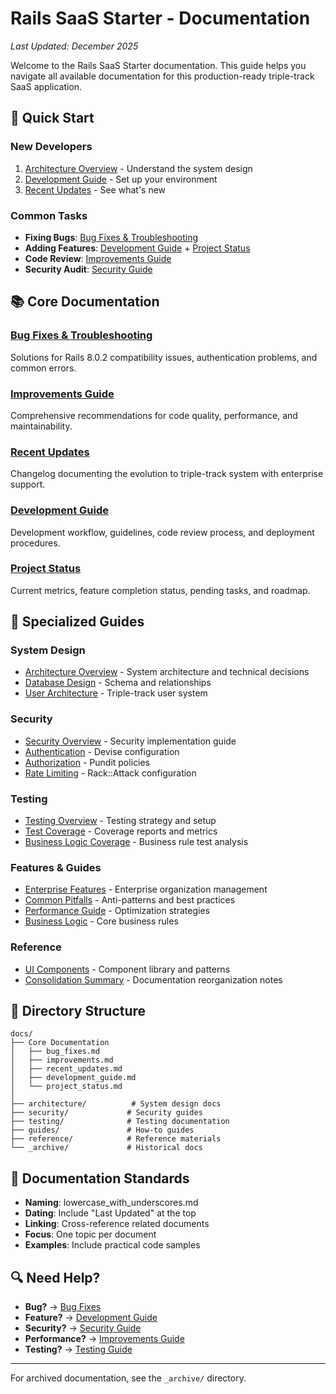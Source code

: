 # Rails SaaS Starter - Documentation

*Last Updated: December 2025*

Welcome to the Rails SaaS Starter documentation. This guide helps you navigate all available documentation for this production-ready triple-track SaaS application.

## 🚀 Quick Start

### New Developers
1. [Architecture Overview](architecture/README.md) - Understand the system design
2. [Development Guide](development_guide.md) - Set up your environment
3. [Recent Updates](recent_updates.md) - See what's new

### Common Tasks
- **Fixing Bugs**: [Bug Fixes & Troubleshooting](bug_fixes.md)
- **Adding Features**: [Development Guide](development_guide.md) + [Project Status](project_status.md)
- **Code Review**: [Improvements Guide](improvements.md)
- **Security Audit**: [Security Guide](security/README.md)

## 📚 Core Documentation

### [Bug Fixes & Troubleshooting](bug_fixes.md)
Solutions for Rails 8.0.2 compatibility issues, authentication problems, and common errors.

### [Improvements Guide](improvements.md)
Comprehensive recommendations for code quality, performance, and maintainability.

### [Recent Updates](recent_updates.md)
Changelog documenting the evolution to triple-track system with enterprise support.

### [Development Guide](development_guide.md)
Development workflow, guidelines, code review process, and deployment procedures.

### [Project Status](project_status.md)
Current metrics, feature completion status, pending tasks, and roadmap.

## 📖 Specialized Guides

### System Design
- [Architecture Overview](architecture/README.md) - System architecture and technical decisions
- [Database Design](architecture/03-database-design.md) - Schema and relationships
- [User Architecture](architecture/02-user-architecture.md) - Triple-track user system

### Security
- [Security Overview](security/README.md) - Security implementation guide
- [Authentication](security/authentication.md) - Devise configuration
- [Authorization](security/authorization.md) - Pundit policies
- [Rate Limiting](security/rack-attack.md) - Rack::Attack configuration

### Testing
- [Testing Overview](testing/README.md) - Testing strategy and setup
- [Test Coverage](testing/02-test-coverage.md) - Coverage reports and metrics
- [Business Logic Coverage](business_logic_coverage_summary.md) - Business rule test analysis

### Features & Guides
- [Enterprise Features](guides/enterprise-features.md) - Enterprise organization management
- [Common Pitfalls](guides/common-pitfalls.md) - Anti-patterns and best practices
- [Performance Guide](guides/performance-guide.md) - Optimization strategies
- [Business Logic](guides/business-logic.md) - Core business rules

### Reference
- [UI Components](reference/ui-components.md) - Component library and patterns
- [Consolidation Summary](CONSOLIDATION_SUMMARY.md) - Documentation reorganization notes

## 📂 Directory Structure

```
docs/
├── Core Documentation
│   ├── bug_fixes.md
│   ├── improvements.md
│   ├── recent_updates.md
│   ├── development_guide.md
│   └── project_status.md
│
├── architecture/          # System design docs
├── security/             # Security guides
├── testing/              # Testing documentation
├── guides/               # How-to guides
├── reference/            # Reference materials
└── _archive/             # Historical docs
```

## 📝 Documentation Standards

- **Naming**: lowercase_with_underscores.md
- **Dating**: Include "Last Updated" at the top
- **Linking**: Cross-reference related documents
- **Focus**: One topic per document
- **Examples**: Include practical code samples

## 🔍 Need Help?

- **Bug?** → [Bug Fixes](bug_fixes.md)
- **Feature?** → [Development Guide](development_guide.md)
- **Security?** → [Security Guide](security/README.md)
- **Performance?** → [Improvements Guide](improvements.md#performance-optimizations)
- **Testing?** → [Testing Guide](testing/README.md)

---

For archived documentation, see the `_archive/` directory.